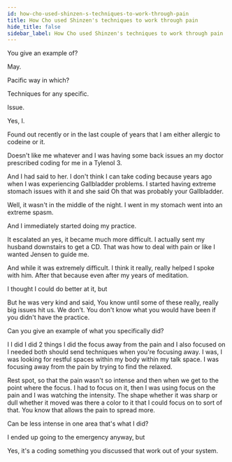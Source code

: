 ```yaml
---
id: how-cho-used-shinzen-s-techniques-to-work-through-pain
title: How Cho used Shinzen's techniques to work through pain
hide_title: false
sidebar_label: How Cho used Shinzen's techniques to work through pain
---
```

You give an example of?

May.

Pacific way in which?

Techniques for any specific.

Issue.

Yes, I.

Found out recently or in the last couple of years that I am either allergic to codeine or it.

Doesn't like me whatever and I was having some back issues an my doctor prescribed coding for me in a Tylenol 3.

And I had said to her. I don't think I can take coding because years ago when I was experiencing Gallbladder problems. I started having extreme stomach issues with it and she said Oh that was probably your Gallbladder.

Well, it wasn't in the middle of the night. I went in my stomach went into an extreme spasm.

And I immediately started doing my practice.

It escalated an yes, it became much more difficult. I actually sent my husband downstairs to get a CD. That was how to deal with pain or like I wanted Jensen to guide me.

And while it was extremely difficult. I think it really, really helped I spoke with him. After that because even after my years of meditation.

I thought I could do better at it, but

But he was very kind and said, You know until some of these really, really big issues hit us. We don't. You don't know what you would have been if you didn't have the practice.

Can you give an example of what you specifically did?

I I did I did 2 things I did the focus away from the pain and I also focused on I needed both should send techniques when you're focusing away. I was, I was looking for restful spaces within my body within my talk space. I was focusing away from the pain by trying to find the relaxed.

Rest spot, so that the pain wasn't so intense and then when we get to the point where the focus. I had to focus on it, then I was using focus on the pain and I was watching the intensity. The shape whether it was sharp or dull whether it moved was there a color to it that I could focus on to sort of that. You know that allows the pain to spread more.

Can be less intense in one area that's what I did?

I ended up going to the emergency anyway, but

Yes, it's a coding something you discussed that work out of your system.

